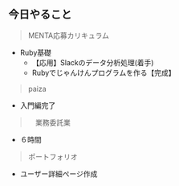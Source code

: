 ## 今日やること

> MENTA応募カリキュラム
- Ruby基礎
  - 【応用】Slackのデータ分析処理(着手)
  - Rubyでじゃんけんプログラムを作る【完成】

> paiza
- 入門編完了

>　業務委託業　
- ６時間 

> ポートフォリオ
- ユーザー詳細ページ作成
